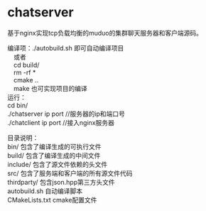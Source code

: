 # chatserver
基于nginx实现tcp负载均衡的muduo的集群聊天服务器和客户端源码。  

编译项：./autobuild.sh 即可自动编译项目    
  &emsp;或者  
    &emsp;cd build/  
         &emsp;rm -rf *  
         &emsp;cmake ..  
         &emsp;make       也可实现项目的编译  
运行：  
      cd bin/  
      ./chatserver ip port  //服务器的ip和端口号    
      ./chatclient ip port  //接入nginx服务器    
      
目录说明：  
      bin/ 包含了编译生成的可执行文件      
      build/ 包含了编译生成的中间文件  
      include/ 包含了源文件依赖的头文件  
      src/ 包含了服务端和客户端的所有源文件代码  
      thirdparty/  包含json.hpp第三方头文件  
      autobuild.sh 自动编译脚本  
      CMakeLists.txt  cmake配置文件  
      
      
